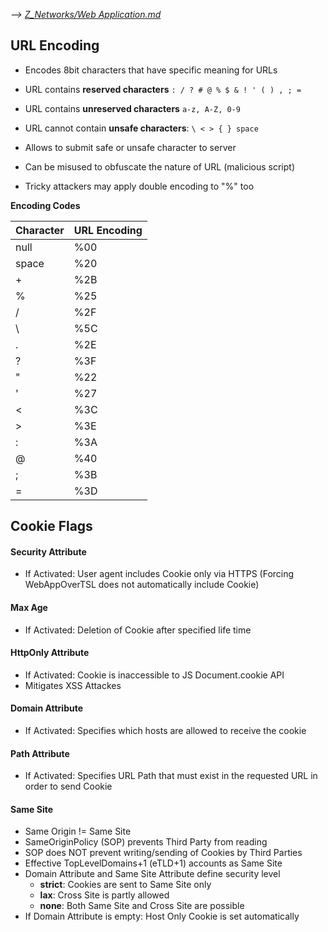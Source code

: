 *--> [Z_Networks/Web Application.md](https://github.com/p-arrow/Red-Blue-Guide/blob/main/Z_Networks/Web%20Application.md)*

## URL Encoding

- Encodes 8bit characters that have specific meaning for URLs
- URL contains **reserved characters** `: / ? # @ % $ & ! ' ( ) , ; =`
- URL contains **unreserved characters** `a-z, A-Z, 0-9`
- URL cannot contain **unsafe characters**: `\ < > { } space`

- Allows to submit safe or unsafe character to server
- Can be misused to obfuscate the nature of URL (malicious script)
- Tricky attackers may apply double encoding to "%" too

**Encoding Codes**

Character | URL Encoding
--------- | ------------
null | %00
space | %20
\+ | %2B
% | %25
/ | %2F
\ | %5C
. | %2E
? | %3F
" | %22
' | %27
< | %3C
\> | %3E
: | %3A
@ | %40
; | %3B
= | %3D

## Cookie Flags

#### Security Attribute
- If Activated: User agent includes Cookie only via HTTPS (Forcing WebAppOverTSL does not automatically include Cookie)

#### Max Age
- If Activated: Deletion of Cookie after specified life time

#### HttpOnly Attribute
- If Activated: Cookie is inaccessible to JS Document.cookie API
- Mitigates XSS Attackes

#### Domain Attribute
- If Activated: Specifies which hosts are allowed to receive the cookie

#### Path Attribute
- If Activated: Specifies URL Path that must exist in the requested URL in order to send Cookie

#### Same Site
- Same Origin != Same Site
- SameOriginPolicy (SOP) prevents Third Party from reading
- SOP does NOT prevent writing/sending of Cookies by Third Parties 
- Effective TopLevelDomains+1 (eTLD+1) accounts as Same Site
- Domain Attribute and Same Site Attribute define security level
   - **strict**: Cookies are sent to Same Site only
   - **lax**: Cross Site is partly allowed
   - **none**: Both Same Site and Cross Site are possible
- If Domain Attribute is empty: Host Only Cookie is set automatically
